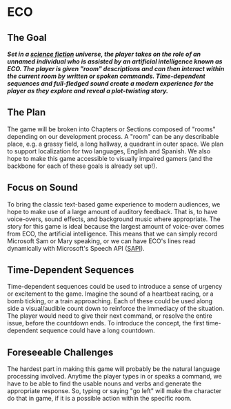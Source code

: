 ECO
===

## The Goal
_**Set in a [science fiction](http://io9.com/5644381/what-are-the-ingredients-for-great-science-fiction) universe, the player takes on the role of an unnamed individual who is assisted by an artificial intelligence known as ECO. The player is given "room" descriptions and can then interact within the current room by written or spoken commands. Time-dependent sequences and full-fledged sound create a modern experience for the player as they explore and reveal a plot-twisting story.**_

## The Plan
The game will be broken into Chapters or Sections composed of "rooms" depending on our development process. A "room" can be any describable place, e.g. a grassy field, a long hallway, a quadrant in outer space. We plan to support localization for two languages, English and Spanish. We also hope to make this game accessible to visually impaired gamers (and the backbone for each of these goals is already set up!).

## Focus on Sound
To bring the classic text-based game experience to modern audiences, we hope to make use of a large amount of auditory feedback. That is, to have voice-overs, sound effects, and background music where appropriate. The story for this game is ideal because the largest amount of voice-over comes from ECO, the artificial intelligence. This means that we can simply record Microsoft Sam or Mary speaking, or we can have ECO's lines read dynamically with Microsoft's Speech API ([SAPI](http://msdn.microsoft.com/en-us/library/ee125663(v=vs.85).aspx)).

## Time-Dependent Sequences
Time-dependent sequences could be used to introduce a sense of urgency or excitement to the game. Imagine the sound of a heartbeat racing, or a bomb ticking, or a train approaching. Each of these could be used along side a visual/audible count down to reinforce the immediacy of the situation. The player would need to give their next command, or resolve the entire issue, before the countdown ends. To introduce the concept, the first time-dependent sequence could have a long countdown.

## Foreseeable Challenges
The hardest part in making this game will probably be the natural language processing involved. Anytime the player types in or speaks a command, we have to be able to find the usable nouns and verbs and generate the appropriate response. So, typing or saying "go left" will make the character do that in game, if it is a possible action within the specific room.